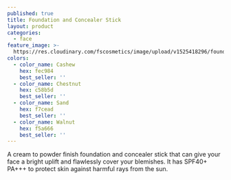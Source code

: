 ```yaml
---
published: true
title: Foundation and Concealer Stick
layout: product
categories:
  - face
feature_image: >-
  https://res.cloudinary.com/fscosmetics/image/upload/v1525418296/foundation-concealer.jpg
colors:
  - color_name: Cashew
    hex: fec984
    best_seller: ''
  - color_name: Chestnut
    hex: c58b5d
    best_seller: ''
  - color_name: Sand
    hex: f7cead
    best_seller: ''
  - color_name: Walnut
    hex: f5a666
    best_seller: ''
---
```

A cream to powder finish foundation and concealer stick that can give your face a bright uplift and flawlessly cover your blemishes. It has SPF40+ PA+++ to protect skin against harmful rays from the sun.

